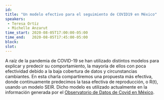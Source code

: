 ```yaml
---
id: 
title: "Un modelo efectivo para el seguimiento de COVID19 en México"
speakers:
 - Teresa Ortíz
 - Michelle Anzarut
time_start: 2020-08-05T17:00:00-05:00
time_end:   2020-08-05T17:45:00-05:00
block: 
slot: 
---
```


A raíz de la pandemia de COVID-19 se han utilizado distintos modelos para explicar y predecir su comportamiento, la mayoría de ellos con poca efectividad debido a la baja cobertura de datos y circunstancias cambiantes. En esta charla compartiremos una propuesta más efectiva, donde continuamente predecimos la tasa efectiva de reproducción, o R(t), usando un modelo SEIR. Dicho modelo es utilizado actualmente en la información generada por el <a href="https://datoscovid.mx/">Observatorio de Datos de Covid en México</a>.
